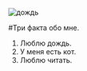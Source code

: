![дождь](https://www.google.com/url?sa=i&url=https%3A%2F%2Fwww.bbc.com%2Frussian%2Ffeatures-48600628&psig=AOvVaw1yYre3qkSjyh3sni43R4tT&ust=1711410697963000&source=images&cd=vfe&opi=89978449&ved=0CBIQjRxqFwoTCNDYi-iLjoUDFQAAAAAdAAAAABAE)

#Три факта обо мне.
1. Люблю дождь.
2. У меня есть кот.
3. Люблю читать.